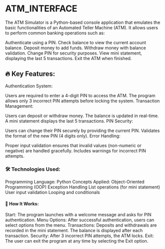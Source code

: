 # ATM_INTERFACE
The ATM Simulator is a Python-based console application that emulates the basic functionalities of an Automated Teller Machine (ATM). It allows users to perform common banking operations such as:

Authenticate using a PIN.
Check balance to view the current account balance.
Deposit money to add funds.
Withdraw money with balance validation.
Change PIN for security purposes.
View mini statement, displaying the last 5 transactions.
Exit the ATM when finished.

## 🔥 Key Features:
Authentication System:

Users are required to enter a 4-digit PIN to access the ATM.
The program allows only 3 incorrect PIN attempts before locking the system.
Transaction Management:

Users can deposit or withdraw money.
The balance is updated in real-time.
A mini statement displays the last 5 transactions.
PIN Security:

Users can change their PIN securely by providing the current PIN.
Validates the format of the new PIN (4 digits only).
Error Handling:

Proper input validation ensures that invalid values (non-numeric or negative) are handled gracefully.
Includes warnings for incorrect PIN attempts.

### 🛠️ Technologies Used:
Programming Language: Python
Concepts Applied:
Object-Oriented Programming (OOP)
Exception Handling
List operations (for mini statement)
User input validation
Looping and conditionals

#### 🌟 How It Works:
Start: The program launches with a welcome message and asks for PIN authentication.
Menu Options:
After successful authentication, users can select options from the menu.
Transactions:
Deposits and withdrawals are recorded in the mini statement.
The balance is displayed after each transaction.
Security:
After 3 incorrect PIN attempts, the ATM locks.
Exit: The user can exit the program at any time by selecting the Exit option.
